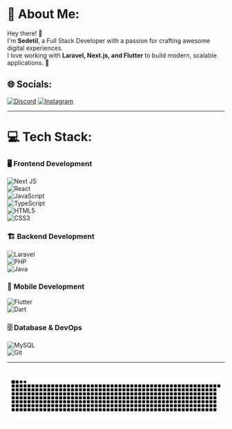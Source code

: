 # 💫 About Me:
Hey there! 👋  
I'm **Sedetil**, a Full Stack Developer with a passion for crafting awesome digital experiences.  
I love working with **Laravel, Next.js, and Flutter** to build modern, scalable applications. 🚀  

## 🌐 Socials:
[![Discord](https://img.shields.io/badge/Discord-%237289DA.svg?logo=discord&logoColor=white)](https://discord.gg/Wanz-Bot#7167) 
[![Instagram](https://img.shields.io/badge/Instagram-%23E4405F.svg?logo=Instagram&logoColor=white)](https://instagram.com/alwannabil_priyanto)  

---

# 💻 Tech Stack:

### 🖥️ **Frontend Development**
![Next JS](https://img.shields.io/badge/Next-black?style=for-the-badge&logo=next.js&logoColor=white)  
![React](https://img.shields.io/badge/react-%2320232a.svg?style=for-the-badge&logo=react&logoColor=%2361DAFB)  
![JavaScript](https://img.shields.io/badge/javascript-%23323330.svg?style=for-the-badge&logo=javascript&logoColor=%23F7DF1E)  
![TypeScript](https://img.shields.io/badge/typescript-%23007ACC.svg?style=for-the-badge&logo=typescript&logoColor=white)  
![HTML5](https://img.shields.io/badge/html5-%23E34F26.svg?style=for-the-badge&logo=html5&logoColor=white)  
![CSS3](https://img.shields.io/badge/css3-%231572B6.svg?style=for-the-badge&logo=css3&logoColor=white)  

### 🏗️ **Backend Development**
![Laravel](https://img.shields.io/badge/laravel-%23FF2D20.svg?style=for-the-badge&logo=laravel&logoColor=white)  
![PHP](https://img.shields.io/badge/php-%23777BB4.svg?style=for-the-badge&logo=php&logoColor=white)  
![Java](https://img.shields.io/badge/java-%23ED8B00.svg?style=for-the-badge&logo=openjdk&logoColor=white)  

### 📱 **Mobile Development**
![Flutter](https://img.shields.io/badge/Flutter-%2302569B.svg?style=for-the-badge&logo=Flutter&logoColor=white)  
![Dart](https://img.shields.io/badge/dart-%230175C2.svg?style=for-the-badge&logo=dart&logoColor=white)  

### 🗄️ **Database & DevOps**
![MySQL](https://img.shields.io/badge/mysql-4479A1.svg?style=for-the-badge&logo=mysql&logoColor=white)  
![Git](https://img.shields.io/badge/git-%23F05033.svg?style=for-the-badge&logo=git&logoColor=white)  

---

<br clear="both">

<img src="https://raw.githubusercontent.com/Sedetil/Sedetil/output/github-snake.svg" alt="Snake animation" />
